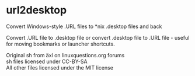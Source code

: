 # url2desktop
Convert Windows-style .URL files to *nix .desktop files and back

Convert .URL file to .desktop file or convert .desktop file to .URL file - useful for moving bookmarks or launcher shortcuts.

Original sh from äxl on linuxquestions.org forums  
sh files licensed under CC-BY-SA  
All other files licensed under the MIT license
